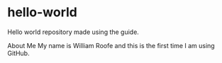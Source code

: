 # hello-world
Hello world repository made using the guide.

About Me
My name is William Roofe and this is the first time I am using GitHub.
